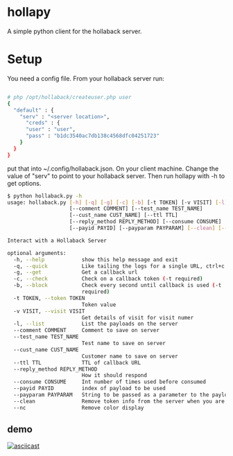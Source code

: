 # hollapy
A simple python client for the hollaback server.

# Setup
You need a config file. From your hollaback server run:
```sh

# php /opt/hollaback/createuser.php user
{
  "default" : {
    "serv" : "<server location>",
      "creds" : {
      "user" : "user",
      "pass" : "b1dc3540ac7db138c4568dfc04251723"
    }
  }
}
```

put that into ~/.config/hollaback.json. On your client machine. Change the
value of "serv" to point to your hollaback server. Then run hollapy with -h to
get options.

```sh
$ python hollaback.py -h
usage: hollaback.py [-h] [-q] [-g] [-c] [-b] [-t TOKEN] [-v VISIT] [-l]
                    [--comment COMMENT] [--test_name TEST_NAME]
                    [--cust_name CUST_NAME] [--ttl TTL]
                    [--reply_method REPLY_METHOD] [--consume CONSUME]
                    [--payid PAYID] [--payparam PAYPARAM] [--clean] [--nc]

Interact with a Hollaback Server

optional arguments:
  -h, --help            show this help message and exit
  -q, --quick           Like tailing the logs for a single URL, ctrl+c to stop
  -g, --get             Get a callback url
  -c, --check           Check on a callback token (-t required)
  -b, --block           Check every second until callback is used (-t
                        required)
  -t TOKEN, --token TOKEN
                        Token value
  -v VISIT, --visit VISIT
                        Get details of visit for visit numer
  -l, --list            List the payloads on the server
  --comment COMMENT     Comment to save on server
  --test_name TEST_NAME
                        Test name to save on server
  --cust_name CUST_NAME
                        Customer name to save on server
  --ttl TTL             TTL of callback URL
  --reply_method REPLY_METHOD
                        How it should respond
  --consume CONSUME     Int number of times used before consumed
  --payid PAYID         index of payload to be used
  --payparam PAYPARAM   String to be passed as a parameter to the payload
  --clean               Remove token info from the server when you are done
  --nc                  Remove color display

```

## demo

[![asciicast](https://asciinema.org/a/Mw2GDPrIAJMBi8RzlVE6NYzWu.png)](https://asciinema.org/a/Mw2GDPrIAJMBi8RzlVE6NYzWu)

